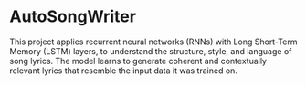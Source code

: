 # AutoSongWriter
This project applies recurrent neural networks (RNNs) with Long Short-Term Memory (LSTM) layers, to understand the structure, style, and language of song lyrics. The model learns to generate coherent and contextually relevant lyrics that resemble the input data it was trained on.
